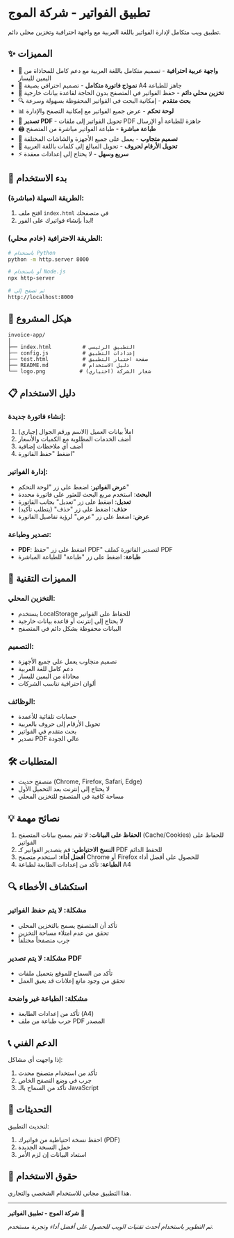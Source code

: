 # تطبيق الفواتير - شركة الموج

تطبيق ويب متكامل لإدارة الفواتير باللغة العربية مع واجهة احترافية وتخزين محلي دائم.

## ✨ المميزات

- 🎨 **واجهة عربية احترافية** - تصميم متكامل باللغة العربية مع دعم كامل للمحاذاة من اليمين لليسار
- 📄 **نموذج فاتورة متكامل** - تصميم احترافي بصيغة A4 جاهز للطباعة
- 💾 **تخزين محلي دائم** - حفظ الفواتير في المتصفح بدون الحاجة لقاعدة بيانات خارجية
- 🔍 **بحث متقدم** - إمكانية البحث في الفواتير المحفوظة بسهولة وسرعة
- 📊 **لوحة تحكم** - عرض جميع الفواتير مع إمكانية التصفح والإدارة
- 💾 **تصدير PDF** - تحويل الفواتير إلى ملفات PDF جاهزة للطباعة أو الإرسال
- 🖨️ **طباعة مباشرة** - طباعة الفواتير مباشرة من المتصفح
- 📱 **تصميم متجاوب** - يعمل على جميع الأجهزة والشاشات المختلفة
- 🔢 **تحويل الأرقام لحروف** - تحويل المبالغ إلى كلمات باللغة العربية
- ⚡ **سريع وسهل** - لا يحتاج إلى إعدادات معقدة

## 🚀 بدء الاستخدام

### الطريقة السهلة (مباشرة):
1. افتح ملف `index.html` في متصفحك
2. ابدأ بإنشاء فواتيرك على الفور!

### الطريقة الاحترافية (خادم محلي):
```bash
# باستخدام Python
python -m http.server 8000

# أو باستخدام Node.js
npx http-server

# ثم تصفح إلى
http://localhost:8000
```

## 📁 هيكل المشروع

```
invoice-app/
│
├── index.html          # التطبيق الرئيسي
├── config.js           # إعدادات التطبيق
├── test.html           # صفحة اختبار التطبيق
├── README.md           # دليل الاستخدام
└── logo.png           # شعار الشركة (اختياري)
```

## 📋 دليل الاستخدام

### إنشاء فاتورة جديدة:
1. املأ بيانات العميل (الاسم ورقم الجوال إجباري)
2. أضف الخدمات المطلوبة مع الكميات والأسعار
3. أضف أي ملاحظات إضافية
4. اضغط "حفظ الفاتورة"

### إدارة الفواتير:
- **عرض الفواتير**: اضغط على زر "لوحة التحكم"
- **البحث**: استخدم مربع البحث للعثور على فاتورة محددة
- **تعديل**: اضغط على زر "تعديل" بجانب الفاتورة
- **حذف**: اضغط على زر "حذف" (يتطلب تأكيد)
- **عرض**: اضغط على زر "عرض" لرؤية تفاصيل الفاتورة

### تصدير وطباعة:
- **PDF**: اضغط على زر "حفظ PDF" لتصدير الفاتورة كملف PDF
- **طباعة**: اضغط على زر "طباعة" للطباعة المباشرة

## 🔧 المميزات التقنية

### التخزين المحلي:
- يستخدم LocalStorage للحفاظ على الفواتير
- لا يحتاج إلى إنترنت أو قاعدة بيانات خارجية
- البيانات محفوظة بشكل دائم في المتصفح

### التصميم:
- تصميم متجاوب يعمل على جميع الأجهزة
- دعم كامل للغة العربية
- محاذاة من اليمين لليسار
- ألوان احترافية تناسب الشركات

### الوظائف:
- حسابات تلقائية للأعمدة
- تحويل الأرقام إلى حروف بالعربية
- بحث متقدم في الفواتير
- تصدير PDF عالي الجودة

## 🛠️ المتطلبات

- متصفح حديث (Chrome, Firefox, Safari, Edge)
- لا يحتاج إلى إنترنت بعد التحميل الأول
- مساحة كافية في المتصفح للتخزين المحلي

## 💡 نصائح مهمة

1. **الحفاظ على البيانات**: لا تقم بمسح بيانات المتصفح (Cache/Cookies) للحفاظ على الفواتير
2. **النسخ الاحتياطي**: قم بتصدير الفواتير كـ PDF للحفظ الدائم
3. **أفضل أداء**: استخدم متصفح Chrome أو Firefox للحصول على أفضل أداء
4. **الطباعة**: تأكد من إعدادات الطابعة لطباعة A4

## 🔍 استكشاف الأخطاء

### مشكلة: لا يتم حفظ الفواتير
- تأكد أن المتصفح يسمح بالتخزين المحلي
- تحقق من عدم امتلاء مساحة التخزين
- جرب متصفحاً مختلفاً

### مشكلة: لا يتم تصدير PDF
- تأكد من السماح للموقع بتحميل ملفات
- تحقق من وجود مانع إعلانات قد يعيق العمل

### مشكلة: الطباعة غير واضحة
- تأكد من إعدادات الطابعة (A4)
- جرب طباعة من ملف PDF المصدر

## 📞 الدعم الفني

إذا واجهت أي مشاكل:
1. تأكد من استخدام متصفح محدث
2. جرب في وضع التصفح الخاص
3. تأكد من السماح بالـ JavaScript

## 🔄 التحديثات

لتحديث التطبيق:
1. احفظ نسخة احتياطية من فواتيرك (PDF)
2. حمل النسخة الجديدة
3. استعاد البيانات إن لزم الأمر

## 📄 حقوق الاستخدام

هذا التطبيق مجاني للاستخدام الشخصي والتجاري.

---

**شركة الموج - تطبيق الفواتير** 💼

*تم التطوير باستخدام أحدث تقنيات الويب للحصول على أفضل أداء وتجربة مستخدم.*